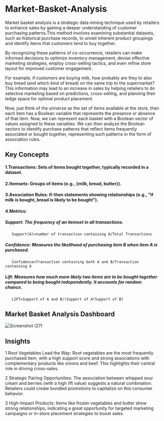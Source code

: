 # Market-Basket-Analysis

Market basket analysis is a strategic data mining technique used by retailers to enhance sales by gaining a deeper understanding of customer purchasing patterns.This method involves examining substantial datasets, such as historical purchase records, to unveil inherent product groupings and identify items that customers tend to buy together.

By recognizing these patterns of co-occurrence, retailers can make informed decisions to optimize inventory management, devise effective marketing strategies, employ cross-selling tactics, and even refine store layout for improved customer engagement.

For example, if customers are buying milk, how probably are they to also buy bread (and which kind of bread) on the same trip to the supermarket? This information may lead to an increase in sales by helping retailers to do selective marketing based on predictions, cross-selling, and planning their ledge space for optimal product placement.


Now, just think of the universe as the set of items available at the store, then each item has a Boolean variable that represents the presence or absence of that item. Now, we can represent each basket with a Boolean vector of values assigned to these variables. We can then analyze the Boolean vectors to identify purchase patterns that reflect items frequently associated or bought together, representing such patterns in the form of association rules.

## Key Concepts

#### 1.Transactions: Sets of items bought together, typically recorded in a dataset.
#### 2.Itemsets: Groups of items (e.g., {milk, bread, butter}).
#### 3.Association Rules: If-then statements showing relationships (e.g., "If milk is bought, bread is likely to be bought").
#### 4.Metrics:
##### Support: The frequency of an itemset in all transactions.
       Support(A)=number of transaction containing A/Total Transactions
##### Confidence: Measures the likelihood of purchasing item B when item A is purchased.
       Confidence=Transaction containing both A and B/Transaction containing A
##### Lift: Measures how much more likely two items are to be bought together compared to being bought independently. It accounts for random chance.
       LIFT=Support of A and B/(Support of A*Support of B)
 
## Market Basket Analysis Dashboard
![Screenshot (27)](https://github.com/user-attachments/assets/4ff130b7-ced1-4f6d-abf4-cb33f47a2a1a)

## Insights
1 Root Vegetables Lead the Way: Root vegetables are the most frequently purchased item, with a high support score and strong associations with complementary products like onions and beef. This highlights their central role in driving cross-sales.

2 Strategic Pairing Opportunities: The association between whipped sour cream and berries (with a high lift value) suggests a natural combination. Retailers could create bundled promotions to capitalize on this consumer behavior.

3 High-Impact Products: Items like frozen vegetables and butter show strong relationships, indicating a great opportunity for targeted marketing campaigns or in-store placement strategies to boost sales.
